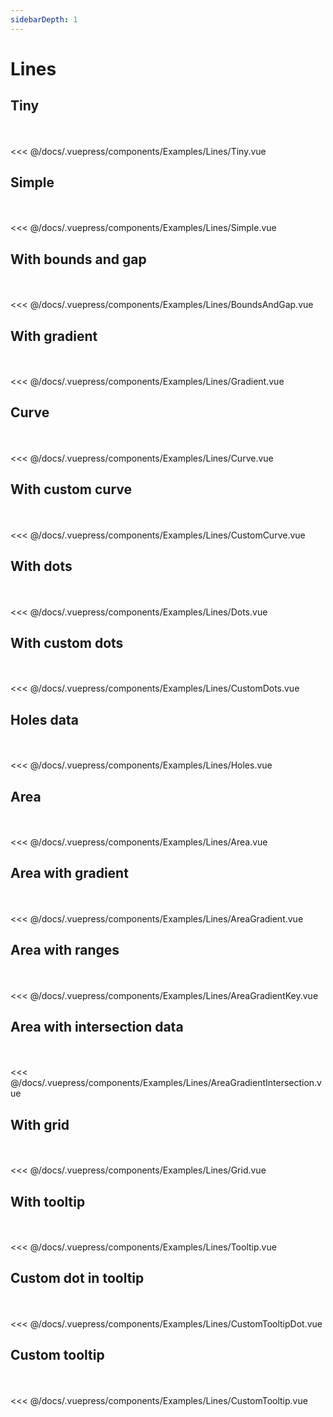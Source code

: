 ```yaml
---
sidebarDepth: 1
---
```

# Lines

## Tiny

<br>

<Examples-Lines-Tiny />

<br>

<SourceCode>
<<< @/docs/.vuepress/components/Examples/Lines/Tiny.vue
</SourceCode>

## Simple

<br>

<Examples-Lines-Simple />

<br>

<SourceCode>
<<< @/docs/.vuepress/components/Examples/Lines/Simple.vue
</SourceCode>

## With bounds and gap

<br>

<Examples-Lines-BoundsAndGap />

<br>

<SourceCode>
<<< @/docs/.vuepress/components/Examples/Lines/BoundsAndGap.vue
</SourceCode>

## With gradient

<br>

<Examples-Lines-Gradient />

<br>

<SourceCode>
<<< @/docs/.vuepress/components/Examples/Lines/Gradient.vue
</SourceCode>

## Curve

<br>

<Examples-Lines-Curve />

<br>

<SourceCode>
<<< @/docs/.vuepress/components/Examples/Lines/Curve.vue
</SourceCode>

## With custom curve

<br>

<Examples-Lines-CustomCurve />

<br>

<SourceCode>
<<< @/docs/.vuepress/components/Examples/Lines/CustomCurve.vue
</SourceCode>

## With dots

<br>

<Examples-Lines-Dots />

<br>

<SourceCode>
<<< @/docs/.vuepress/components/Examples/Lines/Dots.vue
</SourceCode>

## With custom dots

<br>

<Examples-Lines-CustomDots />

<br>

<SourceCode>
<<< @/docs/.vuepress/components/Examples/Lines/CustomDots.vue
</SourceCode>

## Holes data

<br>

<Examples-Lines-Holes />

<br>

<SourceCode>
<<< @/docs/.vuepress/components/Examples/Lines/Holes.vue
</SourceCode>

## Area

<br>

<Examples-Lines-Area />

<br>

<SourceCode>
<<< @/docs/.vuepress/components/Examples/Lines/Area.vue
</SourceCode>

## Area with gradient

<br>

<Examples-Lines-AreaGradient />

<br>

<SourceCode>
<<< @/docs/.vuepress/components/Examples/Lines/AreaGradient.vue
</SourceCode>

## Area with ranges

<br>

<Examples-Lines-AreaGradientKey />

<br>

<SourceCode>
<<< @/docs/.vuepress/components/Examples/Lines/AreaGradientKey.vue
</SourceCode>

## Area with intersection data

<br>

<Examples-Lines-AreaGradientIntersection />

<br>

<SourceCode>
<<< @/docs/.vuepress/components/Examples/Lines/AreaGradientIntersection.vue
</SourceCode>


## With grid

<br>

<Examples-Lines-Grid />

<br>

<SourceCode>
<<< @/docs/.vuepress/components/Examples/Lines/Grid.vue
</SourceCode>

## With tooltip

<br>

<Examples-Lines-Tooltip />

<br>

<SourceCode>
<<< @/docs/.vuepress/components/Examples/Lines/Tooltip.vue
</SourceCode>

## Custom dot in tooltip

<br>

<Examples-Lines-CustomTooltipDot />

<br>

<SourceCode>
<<< @/docs/.vuepress/components/Examples/Lines/CustomTooltipDot.vue
</SourceCode>

## Custom tooltip

<br>

<Examples-Lines-CustomTooltip />

<br>

<SourceCode>
<<< @/docs/.vuepress/components/Examples/Lines/CustomTooltip.vue
</SourceCode>